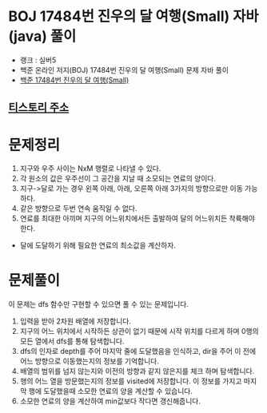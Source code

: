 # BOJ 17484번 진우의 달 여행(Small) 자바(java)  풀이
- 랭크 : 실버5
- 백준 온라인 저지(BOJ) 17484번 진우의 달 여행(Small) 문제 자바 풀이
- [백준 17484번 진우의 달 여행(Small)](https://www.acmicpc.net/problem/17484)

## [티스토리 주소](https://hoho325.tistory.com/100?category=780777)

# 문제정리
1. 지구와 우주 사이는 NxM 행렬로 나타낼 수 있다.
2. 각 원소의 값은 우주선이 그 공간을 지날 때 소모되는 연료의 양이다.
3. 지구->달로 가는 경우 왼쪽 아래, 아래, 오른쪽 아래 3가지의 방향으로만 이동 가능하다.
4. 같은 방향으로 두번 연속 움직일 수 없다.
5. 연료를 최대한 아끼며 지구의 어느위치에서든 출발하여 달의 어느위치든 착륙해야한다.  

* 달에 도달하기 위해 필요한 연료의 최소값을 계산하자.

# 문제풀이
이 문제는 dfs 함수만 구현할 수 있으면 풀 수 있는 문제입니다.
1. 입력을 받아 2차원 배열에 저장합니다.
2. 지구의 어느 위치에서 시작하든 상관이 없기 때문에 시작 위치를 다르게 하며 0행의 모든 열에서 dfs를 통해 탐색합니다.
3. dfs의 인자로 depth를 주어 마지막 줄에 도달했음을 인식하고, dir을 주어 이 전에 어느 방향으로 이동했는지의 정보를 기억합니다.
4. 배열의 범위를 넘지 않는지와 이전의 방향과 같지 않은지를 체크 하며 탐색합니다.
5. 행의 어느 열을 방문했는지의 정보를 visited에 저장합니다. 이 정보를 가지고 마지막 행에 도달했을때 소모한 연료의 양을 계산할 수 있습니다.
6. 소모한 연료의 양을 계산하여 min값보다 작다면 갱신해줍니다.